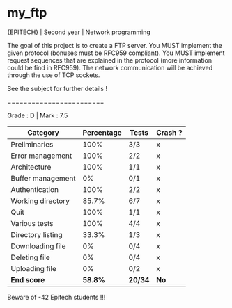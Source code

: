 # my_ftp
{EPITECH} | Second year | Network programming

The goal of this project is to create a FTP server.
You MUST implement the given protocol (bonuses must be RFC959 compliant).
You MUST implement request sequences that are explained in the protocol (more information could be find in RFC959).
The network communication will be achieved through the use of TCP sockets.

See the subject for further details !

========================

Grade : D | Mark : 7.5

| Category          | Percentage | Tests     | Crash ? |
|-------------------|------------|-----------|---------|
| Preliminaries     | 100%       | 3/3       | x       |
| Error management  | 100%       | 2/2       | x       |
| Architecture      | 100%       | 1/1       | x       |
| Buffer management | 0%         | 0/1       | x       |
| Authentication    | 100%       | 2/2       | x       |
| Working directory | 85.7%      | 6/7       | x       |
| Quit              | 100%       | 1/1       | x       |
| Various tests     | 100%       | 4/4       | x       |
| Directory listing | 33.3%      | 1/3       | x       |
| Downloading file  | 0%         | 0/4       | x       |
| Deleting file     | 0%         | 0/4       | x       |
| Uploading file    | 0%         | 0/2       | x       |
| **End score**     | **58.8%**  | **20/34** | **No**  |

Beware of -42 Epitech students !!!
